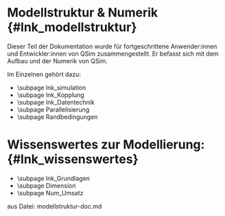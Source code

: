 Modellstruktur & Numerik {#lnk_modellstruktur}
========================

Dieser Teil der Dokumentation wurde für fortgeschrittene Anwender:innen und
Entwickler:innen von QSim zusammengestellt. Er befasst sich mit dem Aufbau
und der Numerik von QSim.

Im Einzelnen gehört dazu:

- \subpage lnk_simulation
- \subpage lnk_Kopplung
- \subpage lnk_Datentechnik
- \subpage Parallelisierung 
- \subpage Randbedingungen

# Wissenswertes zur Modellierung: {#lnk_wissenswertes}

- \subpage lnk_Grundlagen
- \subpage Dimension
- \subpage Num_Umsatz 



aus Datei: modellstruktur-doc.md

